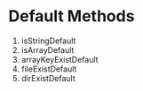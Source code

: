 # Default Methods

1. isStringDefault 
2. isArrayDefault
3. arrayKeyExistDefault
4. fileExistDefault
5. dirExistDefault